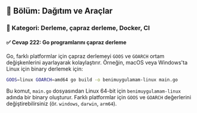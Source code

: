## 📘 Bölüm: Dağıtım ve Araçlar  
### 🔹 Kategori: Derleme, çapraz derleme, Docker, CI  
#### ✅ Cevap 222: Go programlarını çapraz derleme

Go, farklı platformlar için çapraz derlemeyi `GOOS` ve `GOARCH` ortam değişkenlerini ayarlayarak kolaylaştırır. Örneğin, macOS veya Windows'ta Linux için binary derlemek için:

```bash
GOOS=linux GOARCH=amd64 go build -o benimuygulamam-linux main.go
```

Bu komut, `main.go` dosyasından Linux 64-bit için `benimuygulamam-linux` adında bir binary oluşturur. Farklı platformlar için `GOOS` ve `GOARCH` değerlerini değiştirebilirsiniz (ör. `windows`, `darwin`, `arm64`).
